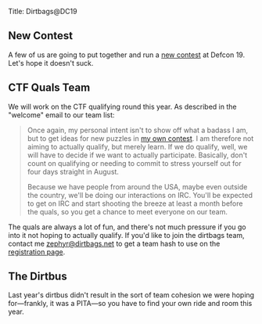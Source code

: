 Title: Dirtbags@DC19

New Contest
-----------

A few of us are going to put together and run a [new
contest](/ctf/2011-08-Defcon/) at Defcon 19.  Let's hope it doesn't
suck.


CTF Quals Team
--------------

We will work on the CTF qualifying round this year.  As described in
the "welcome" email to our team list:

> Once again, my personal intent isn't to show off what a badass I am, but
> to get ideas for new puzzles in [my own contest](/ctf/). I am therefore not
> aiming to actually qualify, but merely learn. If we do qualify, well,
> we will have to decide if we want to actually participate. Basically,
> don't count on qualifying or needing to commit to stress yourself out
> for four days straight in August.
>
> Because we have people from around the USA, maybe even outside the
> country, we'll be doing our interactions on IRC. You'll be expected
> to get on IRC and start shooting
> the breeze at least a month before the quals, so you get a chance to
> meet everyone on our team.

The quals are always a lot of fun, and there's not much pressure if
you go into it not hoping to actually qualify.  If you'd like to join
the dirtbags team, contact me <zephyr@dirtbags.net> to get a team hash
to use on the [registration
page](https://www.ddtek.biz/reg/dc19_reg.jsp).


The Dirtbus
-----------

Last year's dirtbus didn't result in the sort of team cohesion we were
hoping for—frankly, it was a PITA—so you have to find your own ride
and room this year.
